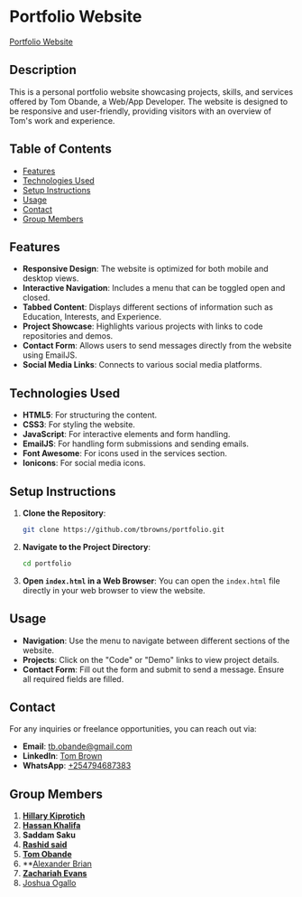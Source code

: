 # Portfolio Website

[Portfolio Website](https://obande.netlify.app)

## Description

This is a personal portfolio website showcasing projects, skills, and services offered by Tom Obande, a Web/App Developer. The website is designed to be responsive and user-friendly, providing visitors with an overview of Tom's work and experience.

## Table of Contents

- [Features](#features)
- [Technologies Used](#technologies-used)
- [Setup Instructions](#setup-instructions)
- [Usage](#usage)
- [Contact](#contact)
- [Group Members](#group-members)

## Features

- **Responsive Design**: The website is optimized for both mobile and desktop views.
- **Interactive Navigation**: Includes a menu that can be toggled open and closed.
- **Tabbed Content**: Displays different sections of information such as Education, Interests, and Experience.
- **Project Showcase**: Highlights various projects with links to code repositories and demos.
- **Contact Form**: Allows users to send messages directly from the website using EmailJS.
- **Social Media Links**: Connects to various social media platforms.

## Technologies Used

- **HTML5**: For structuring the content.
- **CSS3**: For styling the website.
- **JavaScript**: For interactive elements and form handling.
- **EmailJS**: For handling form submissions and sending emails.
- **Font Awesome**: For icons used in the services section.
- **Ionicons**: For social media icons.

## Setup Instructions

1. **Clone the Repository**:

   ```bash
   git clone https://github.com/tbrowns/portfolio.git
   ```

2. **Navigate to the Project Directory**:

   ```bash
   cd portfolio
   ```

3. **Open `index.html` in a Web Browser**:
   You can open the `index.html` file directly in your web browser to view the website.

## Usage

- **Navigation**: Use the menu to navigate between different sections of the website.
- **Projects**: Click on the "Code" or "Demo" links to view project details.
- **Contact Form**: Fill out the form and submit to send a message. Ensure all required fields are filled.

## Contact

For any inquiries or freelance opportunities, you can reach out via:

- **Email**: [tb.obande@gmail.com](mailto:tb.obande@gmail.com)
- **LinkedIn**: [Tom Brown](https://www.linkedin.com/in/tom-brown-13811a1a8)
- **WhatsApp**: [+254794687383](https://wa.me/254794687383)

## Group Members

1. **[Hillary Kiprotich](https://github.com/Machuge27/SWEngineering/tree/main/Hackathos/Portfolio)**
2. **[Hassan Khalifa](https://github.com/Faruq-Feroz/Hassan-Faruq)**
3. **Saddam Saku**
4. **[Rashid said](https://github.com/SirRasheed/portfoliorasheed.git)**
5. **[Tom Obande](https://github.com/tbrowns/portfolio)**
6. \*\*[Alexander Brian](https://github.com/BrianKachumba/Hackathon1.git)
7. **[Zachariah Evans](https://github.com/Eva254-ke/myportfolio)**
8. [Joshua Ogallo](https://github.com/ogallj/my_portfolio)
